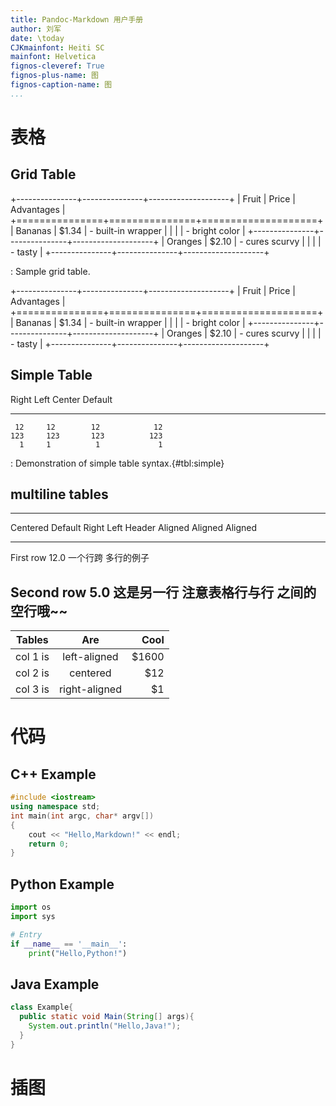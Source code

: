 ```yaml
---
title: Pandoc-Markdown 用户手册
author: 刘军
date: \today
CJKmainfont: Heiti SC
mainfont: Helvetica
fignos-cleveref: True
fignos-plus-name: 图
fignos-caption-name: 图
...
```


# 表格
## Grid Table
+---------------+---------------+--------------------+
| Fruit         | Price         | Advantages         |
+===============+===============+====================+
| Bananas       | $1.34         | - built-in wrapper |
|               |               | - bright color     |
+---------------+---------------+--------------------+
| Oranges       | $2.10         | - cures scurvy     |
|               |               | - tasty            |
+---------------+---------------+--------------------+


: Sample grid table.

+---------------+---------------+--------------------+
| Fruit         | Price         | Advantages         |
+===============+===============+====================+
| Bananas       | $1.34         | - built-in wrapper |
|               |               | - bright color     |
+---------------+---------------+--------------------+
| Oranges       | $2.10         | - cures scurvy     |
|               |               | - tasty            |
+---------------+---------------+--------------------+

## Simple Table
  Right     Left     Center     Default
-------     ------ ----------   -------
     12     12        12            12
    123     123       123          123
      1     1          1             1

: Demonstration of simple table syntax.{#tbl:simple}

## multiline tables

-------------------------------------------------------------
 Centered   Default           Right Left
  Header    Aligned         Aligned Aligned
----------- ------- --------------- -------------------------
   First    row                12.0 一个行跨
                                    多行的例子

  Second    row                 5.0 这是另一行
                                    注意表格行与行
                                    之间的空行哦~~
-------------------------------------------------------------



| Tables   |      Are      |  Cool |
|----------|:-------------:|------:|
| col 1 is |  left-aligned | $1600 |
| col 2 is |    centered   |   $12 |
| col 3 is | right-aligned |    $1 |


# 代码
## C++ Example
```C++
#include <iostream>
using namespace std;
int main(int argc, char* argv[])
{
    cout << "Hello,Markdown!" << endl;
    return 0;
}
```

## Python Example
```Python
import os
import sys

# Entry
if __name__ == '__main__':
    print("Hello,Python!")
```

## Java Example
```Java
class Example{
  public static void Main(String[] args){
    System.out.println("Hello,Java!");
  }
}
```
# 插图
